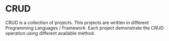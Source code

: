 # CRUD
CRUD is a collection of projects. This projects are written in different Programming Languages / Framework. Each project demonstrate the CRUD operation using different available method.
